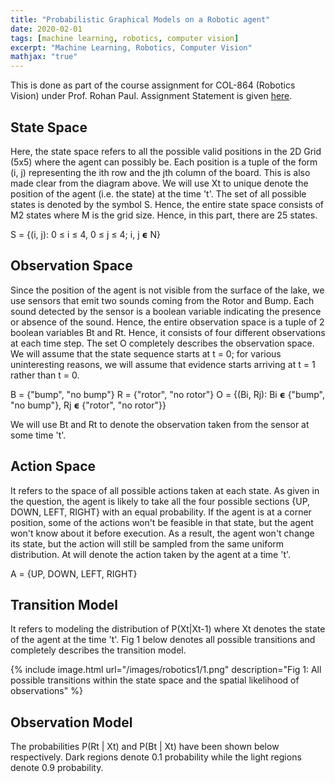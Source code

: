 ```yaml
---
title: "Probabilistic Graphical Models on a Robotic agent"
date: 2020-02-01
tags: [machine learning, robotics, computer vision]
excerpt: "Machine Learning, Robotics, Computer Vision"
mathjax: "true"
---
```


This is done as part of the course assignment for COL-864 (Robotics Vision) under Prof. Rohan Paul. Assignment Statement is given [here](https://www.dropbox.com/s/ra497raqmd7ed8d/Homework-I.pdf?dl=0).

## State Space
Here, the state space refers to all the possible valid positions in the 2D Grid (5x5) where the agent can possibly be. Each position is a tuple of the form (i, j) representing the ith row and the jth column of the board. This is also made clear from the diagram above. We will use Xt to unique denote the position of the agent (i.e. the state) at the time 't'. The set of all possible states is denoted by the symbol S. Hence, the entire state space consists of M2 states where M is the grid size. Hence, in this part, there are 25 states.

S = {(i, j): 0 ≤ i ≤ 4, 0 ≤ j ≤ 4; i, j 𝞊 N}

## Observation Space
Since the position of the agent is not visible from the surface of the lake, we use sensors that emit two sounds coming from the Rotor and Bump. Each sound detected by the sensor is a boolean variable indicating the presence or absence of the sound. Hence, the entire observation space is a tuple of 2 boolean variables Bt and Rt. Hence, it consists of four different observations at each time step. The set O completely describes the observation space. We will assume that the state sequence starts at t = 0; for various uninteresting reasons, we will assume that evidence starts arriving at t = 1 rather than t = 0. 

B = {"bump", "no bump"}
R = {"rotor", "no rotor"}
O = {(Bi, Rj): Bi 𝞊 {"bump", "no bump"},  Rj 𝞊 {"rotor", "no rotor"}}

We will use Bt and Rt to denote the observation taken from the sensor at some time 't'.

## Action Space
It refers to the space of all possible actions taken at each state. As given in the question, the agent is likely to take all the four possible sections {UP, DOWN, LEFT, RIGHT} with an equal probability. If the agent is at a corner position, some of the actions won't be feasible in that state, but the agent won't know about it before execution. As a result, the agent won't change its state, but the action will still be sampled from the same uniform distribution. At will denote the action taken by the agent at a time 't'.

A = {UP, DOWN, LEFT, RIGHT} 

## Transition Model
It refers to modeling the distribution of P(Xt|Xt-1) where Xt denotes the state of the agent at the time 't'. Fig 1 below denotes all possible transitions and completely describes the transition model.

{% include image.html url="/images/robotics1/1.png" description="Fig 1: All possible transitions within the state space and the spatial likelihood of observations" %}

## Observation Model
The probabilities P(Rt | Xt) and P(Bt | Xt) have been shown below respectively. Dark regions denote 0.1 probability while the light regions denote 0.9 probability.



